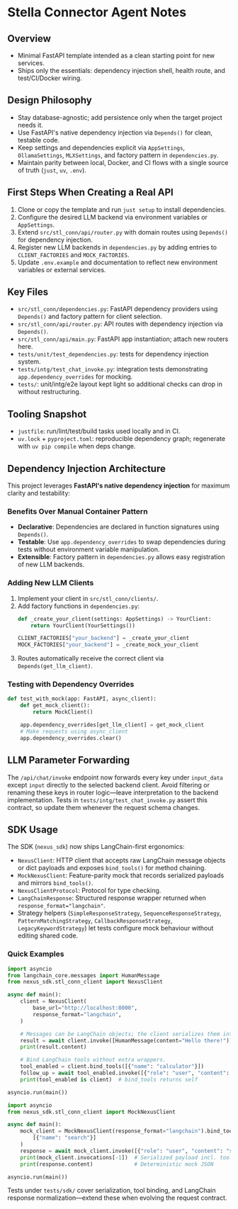 # Stella Connector Agent Notes

## Overview
- Minimal FastAPI template intended as a clean starting point for new services.
- Ships only the essentials: dependency injection shell, health route, and test/CI/Docker wiring.

## Design Philosophy
- Stay database-agnostic; add persistence only when the target project needs it.
- Use FastAPI's native dependency injection via `Depends()` for clean, testable code.
- Keep settings and dependencies explicit via `AppSettings`, `OllamaSettings`, `MLXSettings`, and factory pattern in `dependencies.py`.
- Maintain parity between local, Docker, and CI flows with a single source of truth (`just`, `uv`, `.env`).

## First Steps When Creating a Real API
1. Clone or copy the template and run `just setup` to install dependencies.
2. Configure the desired LLM backend via environment variables or `AppSettings`.
3. Extend `src/stl_conn/api/router.py` with domain routes using `Depends()` for dependency injection.
4. Register new LLM backends in `dependencies.py` by adding entries to `CLIENT_FACTORIES` and `MOCK_FACTORIES`.
5. Update `.env.example` and documentation to reflect new environment variables or external services.

## Key Files
- `src/stl_conn/dependencies.py`: FastAPI dependency providers using `Depends()` and factory pattern for client selection.
- `src/stl_conn/api/router.py`: API routes with dependency injection via `Depends()`.
- `src/stl_conn/api/main.py`: FastAPI app instantiation; attach new routers here.
- `tests/unit/test_dependencies.py`: tests for dependency injection system.
- `tests/intg/test_chat_invoke.py`: integration tests demonstrating `app.dependency_overrides` for mocking.
- `tests/`: unit/intg/e2e layout kept light so additional checks can drop in without restructuring.

## Tooling Snapshot
- `justfile`: run/lint/test/build tasks used locally and in CI.
- `uv.lock` + `pyproject.toml`: reproducible dependency graph; regenerate with `uv pip compile` when deps change.

## Dependency Injection Architecture

This project leverages **FastAPI's native dependency injection** for maximum clarity and testability:

### Benefits Over Manual Container Pattern
- **Declarative**: Dependencies are declared in function signatures using `Depends()`.
- **Testable**: Use `app.dependency_overrides` to swap dependencies during tests without environment variable manipulation.
- **Extensible**: Factory pattern in `dependencies.py` allows easy registration of new LLM backends.

### Adding New LLM Clients
1. Implement your client in `src/stl_conn/clients/`.
2. Add factory functions in `dependencies.py`:
   ```python
   def _create_your_client(settings: AppSettings) -> YourClient:
       return YourClient(YourSettings())

   CLIENT_FACTORIES["your_backend"] = _create_your_client
   MOCK_FACTORIES["your_backend"] = _create_mock_your_client
   ```
3. Routes automatically receive the correct client via `Depends(get_llm_client)`.

### Testing with Dependency Overrides
```python
def test_with_mock(app: FastAPI, async_client):
    def get_mock_client():
        return MockClient()

    app.dependency_overrides[get_llm_client] = get_mock_client
    # Make requests using async_client
    app.dependency_overrides.clear()
```

## LLM Parameter Forwarding

The `/api/chat/invoke` endpoint now forwards every key under `input_data` except `input` directly to the selected backend client.
Avoid filtering or renaming these keys in router logic—leave interpretation to the backend implementation. Tests in
`tests/intg/test_chat_invoke.py` assert this contract, so update them whenever the request schema changes.

## SDK Usage

The SDK (`nexus_sdk`) now ships LangChain-first ergonomics:

- `NexusClient`: HTTP client that accepts raw LangChain message objects or dict payloads and exposes `bind_tools()` for method chaining.
- `MockNexusClient`: Feature-parity mock that records serialized payloads and mirrors `bind_tools()`.
- `NexusClientProtocol`: Protocol for type checking.
- `LangChainResponse`: Structured response wrapper returned when `response_format="langchain"`.
- Strategy helpers (`SimpleResponseStrategy`, `SequenceResponseStrategy`, `PatternMatchingStrategy`, `CallbackResponseStrategy`, `LegacyKeywordStrategy`) let tests configure mock behaviour without editing shared code.

### Quick Examples

```python
import asyncio
from langchain_core.messages import HumanMessage
from nexus_sdk.stl_conn_client import NexusClient

async def main():
    client = NexusClient(
        base_url="http://localhost:8000",
        response_format="langchain",
    )

    # Messages can be LangChain objects; the client serializes them internally.
    result = await client.invoke([HumanMessage(content="Hello there!")])
    print(result.content)

    # Bind LangChain tools without extra wrappers.
    tool_enabled = client.bind_tools([{"name": "calculator"}])
    follow_up = await tool_enabled.invoke([{"role": "user", "content": "add 2 and 2"}])
    print(tool_enabled is client)  # bind_tools returns self

asyncio.run(main())
```

```python
import asyncio
from nexus_sdk.stl_conn_client import MockNexusClient

async def main():
    mock_client = MockNexusClient(response_format="langchain").bind_tools(
        [{"name": "search"}]
    )
    response = await mock_client.invoke([{"role": "user", "content": "search"}])
    print(mock_client.invocations[-1])  # Serialized payload incl. tools
    print(response.content)             # Deterministic mock JSON

asyncio.run(main())
```

Tests under `tests/sdk/` cover serialization, tool binding, and LangChain response normalization—extend these when evolving the request contract.
